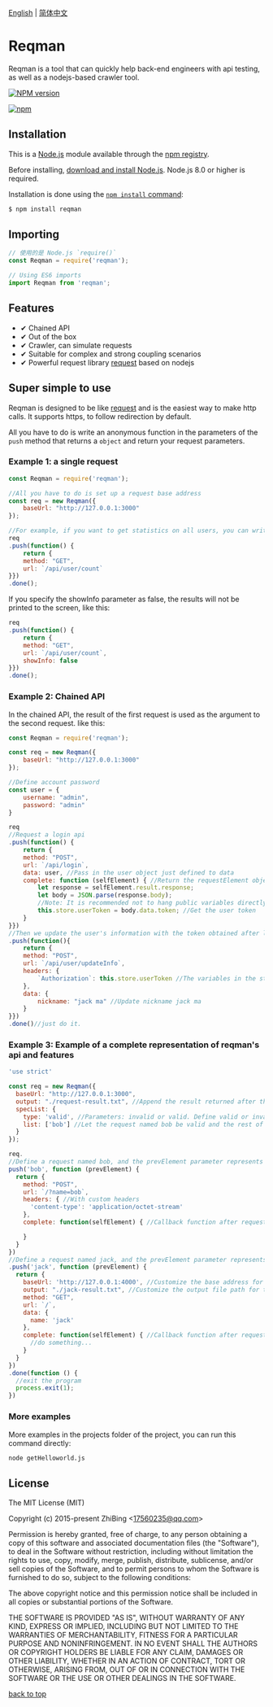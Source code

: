 [English](./README.md) | [简体中文](./Readme_cn.md)

# Reqman

Reqman is a tool that can quickly help back-end engineers with api testing, as well as a nodejs-based crawler tool.

[![NPM version](https://badge.fury.io/js/reqman.svg)](http://badge.fury.io/js/reqman)

[![npm](https://nodei.co/npm/reqman.png)](https://www.npmjs.com/package/reqman)

## Installation

This is a [Node.js](https://nodejs.org/en/) module available through the
[npm registry](https://www.npmjs.com/).

Before installing, [download and install Node.js](https://nodejs.org/en/download/).
Node.js 8.0 or higher is required.

Installation is done using the
[`npm install` command](https://docs.npmjs.com/getting-started/installing-npm-packages-locally):

```bash
$ npm install reqman
```

## Importing

```javascript
// 使用的是 Node.js `require()`
const Reqman = require('reqman');

// Using ES6 imports
import Reqman from 'reqman';
```

## Features

  * ✔︎ Chained API
  * ✔︎ Out of the box
  * ✔︎ Crawler, can simulate requests
  * ✔︎ Suitable for complex and strong coupling scenarios
  * ✔︎ Powerful request library [request](https://github.com/request/request) based on nodejs

## Super simple to use

Reqman is designed to be like [request](https://github.com/request/request) and is the easiest way to make http calls. It supports https, to follow redirection by default. 

All you have to do is write an anonymous function in the parameters of the ``push`` method that returns a ``object`` and return your request parameters.

### Example 1: a single request

```javascript
const Reqman = require('reqman');

//All you have to do is set up a request base address
const req = new Reqman({
    baseUrl: "http://127.0.0.1:3000"
});

//For example, if you want to get statistics on all users, you can write like this:
req
.push(function() {
    return {
    method: "GET",
    url: `/api/user/count`
}})
.done();
```

If you specify the showInfo parameter as false, the results will not be printed to the screen, like this:

```javascript
req
.push(function() {
    return {
    method: "GET",
    url: `/api/user/count`,
    showInfo: false
}})
.done();
```

### Example 2: Chained API

In the chained API, the result of the first request is used as the argument to the second request. like this:

```javascript
const Reqman = require('reqman');

const req = new Reqman({
    baseUrl: "http://127.0.0.1:3000"
});

//Define account password
const user = {
    username: "admin",
    password: "admin"
}

req
//Request a login api
.push(function() {
    return {
    method: "POST",
    url: `/api/login`,
    data: user, //Pass in the user object just defined to data
    complete: function (selfElement) { //Return the requestElement object of the queue
        let response = selfElement.result.response;
        let body = JSON.parse(response.body);
        //Note: It is recommended not to hang public variables directly on the reqman instance, which may override the requman properties and methods. Reqman provides a store object to store the public variables that need to be stored during the request process.
        this.store.userToken = body.data.token; //Get the user token
    }
}})
//Then we update the user's information with the token obtained after login.
.push(function(){
    return {
    method: "POST",
    url: `/api/user/updateInfo`,
    headers: {
        `Authorization`: this.store.userToken //The variables in the store can be directly used in subsequent requests.
    },
    data: {
        nickname: "jack ma" //Update nickname jack ma
    }
}})
.done()//just do it.
```

### Example 3: Example of a complete representation of reqman's api and features

```javascript
'use strict'

const req = new Reqman({
  baseUrl: "http://127.0.0.1:3000",
  output: "./request-result.txt", //Append the result returned after the request to the specified file path at the same time.
  specList: {
    type: 'valid', //Parameters: invalid or valid. Define valid or invalid requests.
    list: ['bob'] //Let the request named bob be valid and the rest of the requests invalid. If type is invalid, the opposite is true.
  }
});

req.
//Define a request named bob, and the prevElement parameter represents the requestElement object of the previous request.
push('bob', function (prevElement) { 
  return {
    method: "POST",
    url: `/?name=bob`,
    headers: { //With custom headers
      'content-type': 'application/octet-stream'
    },
    complete: function(selfElement) { //Callback function after request

    }
  }
})
//Define a request named jack, and the prevElement parameter represents the requestElement object of the previous request.
.push('jack', function (prevElement) {
  return {
    baseUrl: 'http://127.0.0.1:4000', //Customize the base address for this request
    output: "./jack-result.txt", //Customize the output file path for this request
    method: "GET",
    url: `/`,
    data: {
      name: 'jack'
    },
    complete: function(selfElement) { //Callback function after request
      //do something...
    }
  }
})
.done(function () {
  //exit the program
  process.exit(1);
})

```

### More examples

More examples in the projects folder of the project, you can run this command directly:

```bash
node getHelloworld.js
```

## License

The MIT License (MIT)

Copyright (c) 2015-present ZhiBing \<17560235@qq.com>

Permission is hereby granted, free of charge, to any person obtaining a copy of this software and associated documentation files (the "Software"), to deal in the Software without restriction, including without limitation the rights to use, copy, modify, merge, publish, distribute, sublicense, and/or sell copies of the Software, and to permit persons to whom the Software is furnished to do so, subject to the following conditions:

The above copyright notice and this permission notice shall be included in all copies or substantial portions of the Software.

THE SOFTWARE IS PROVIDED "AS IS", WITHOUT WARRANTY OF ANY KIND, EXPRESS OR IMPLIED, INCLUDING BUT NOT LIMITED TO THE WARRANTIES OF MERCHANTABILITY, FITNESS FOR A PARTICULAR PURPOSE AND NONINFRINGEMENT. IN NO EVENT SHALL THE AUTHORS OR COPYRIGHT HOLDERS BE LIABLE FOR ANY CLAIM, DAMAGES OR OTHER LIABILITY, WHETHER IN AN ACTION OF CONTRACT, TORT OR OTHERWISE, ARISING FROM, OUT OF OR IN CONNECTION WITH THE SOFTWARE OR THE USE OR OTHER DEALINGS IN THE SOFTWARE.

[back to top](#reqman)
